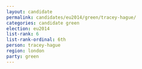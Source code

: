 ```yaml
---
layout: candidate
permalink: candidates/eu2014/green/tracey-hague/
categories: candidate green
election: eu2014
list-rank: 6
list-rank-ordinal: 6th
person: tracey-hague
region: london
party: green
---
```

